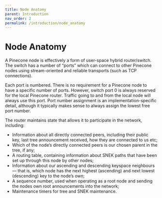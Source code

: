 ```yaml
---
title: Node Anatomy
parent: Introduction
nav_order: 2
permalink: /introduction/node_anatomy
---
```


# Node Anatomy

A Pinecone node is effectively a form of user-space hybrid router/switch. The switch has a number of “ports” which can connect to other Pinecone nodes using stream-oriented and reliable transports (such as TCP connections).

Each port is numbered. There is no requirement for a Pinecone node to have a specific number of ports. However, switch port 0 is always reserved for the local Pinecone router. Traffic going to and from the local node will always use this port. Port number assignment is an implementation-specific detail, although it typically makes sense to always assign the lowest free port number.

The router maintains state that allows it to participate in the network, including:

* Information about all directly connected peers, including their public key, last tree announcement received, how they are connected to us etc;
* Which of the node’s directly connected peers is our chosen parent in the tree, if any;
* A routing table, containing information about SNEK paths that have been set up through this node by other nodes;
* Information about our ascending and descending keyspace neighbours — that is, which node has the next highest (ascending) and next lowest (descending) key to the node’s own;
* A sequence number, used when operating as a root node and sending the nodes own root announcements into the network;
* Maintenance timers for tree and SNEK maintenance.

